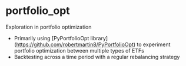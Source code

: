 # portfolio_opt
Exploration in portfolio optimization

- Primarily using [PyPortfolioOpt library] (https://github.com/robertmartin8/PyPortfolioOpt) to experiment portfolio optimization between multiple types of ETFs
- Backtesting across a time period with a regular rebalancing strategy